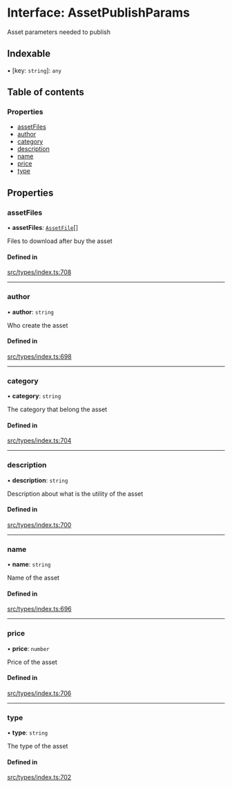 # Interface: AssetPublishParams

Asset parameters needed to publish

## Indexable

▪ [key: `string`]: `any`

## Table of contents

### Properties

- [assetFiles](AssetPublishParams.md#assetfiles)
- [author](AssetPublishParams.md#author)
- [category](AssetPublishParams.md#category)
- [description](AssetPublishParams.md#description)
- [name](AssetPublishParams.md#name)
- [price](AssetPublishParams.md#price)
- [type](AssetPublishParams.md#type)

## Properties

### assetFiles

• **assetFiles**: [`AssetFile`](AssetFile.md)[]

Files to download after buy the asset

#### Defined in

[src/types/index.ts:708](https://github.com/nevermined-io/components-catalog/blob/602612e/lib/src/types/index.ts#L708)

___

### author

• **author**: `string`

Who create the asset

#### Defined in

[src/types/index.ts:698](https://github.com/nevermined-io/components-catalog/blob/602612e/lib/src/types/index.ts#L698)

___

### category

• **category**: `string`

The category that belong the asset

#### Defined in

[src/types/index.ts:704](https://github.com/nevermined-io/components-catalog/blob/602612e/lib/src/types/index.ts#L704)

___

### description

• **description**: `string`

Description about what is the utility of the asset

#### Defined in

[src/types/index.ts:700](https://github.com/nevermined-io/components-catalog/blob/602612e/lib/src/types/index.ts#L700)

___

### name

• **name**: `string`

Name of the asset

#### Defined in

[src/types/index.ts:696](https://github.com/nevermined-io/components-catalog/blob/602612e/lib/src/types/index.ts#L696)

___

### price

• **price**: `number`

Price of the asset

#### Defined in

[src/types/index.ts:706](https://github.com/nevermined-io/components-catalog/blob/602612e/lib/src/types/index.ts#L706)

___

### type

• **type**: `string`

The type of the asset

#### Defined in

[src/types/index.ts:702](https://github.com/nevermined-io/components-catalog/blob/602612e/lib/src/types/index.ts#L702)
